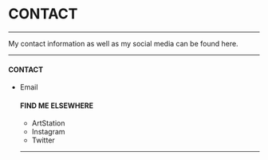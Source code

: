 <html>
  
  <head>
  <style type="text/css">
    .center { text-align:center; }
  </style>
  </head>

<body>
<h1>CONTACT</h1>
<hr>
My contact information as well as my social media can be found here.
  
<hr>

<p><h4>CONTACT</h4></p>
<ul>
  <li>Email</li>

  
<p><h4>FIND ME ELSEWHERE</h4></p>
<ul>
  <li>ArtStation</li>
  <li>Instagram</li>
  <li>Twitter</li>
</ul>  

<hr>


</body>
</html>
